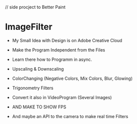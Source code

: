 // side procject to Better Paint
# ImageFilter

*  My Small Idea with Design is on Adobe Creative Cloud
  
*  Make the Program Independent from the Files

*  Learn there how to Programm in async.

*  Upscaling & Downscaling
  
*  ColorChanging (Negative Colors, Mix Colors, Blur, Glowing)

*  Trigonometry Filters
    
*  Convert it also in VideoProgram (Several Images)
  
*  AND MAKE TO SHOW FPS

*  And maybe an API to the camera to make real time Filters

